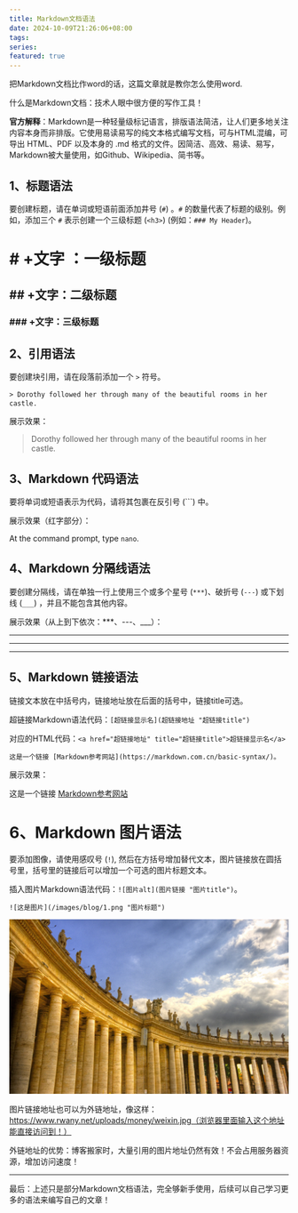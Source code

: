 ```yaml
---
title: Markdown文档语法
date: 2024-10-09T21:26:06+08:00
tags: 
series: 
featured: true
---
```

把Markdown文档比作word的话，这篇文章就是教你怎么使用word.

什么是Markdown文档：技术人眼中很方便的写作工具！

<!--more-->

**官方解释**：Markdown是一种轻量级标记语言，排版语法简洁，让人们更多地关注内容本身而非排版。它使用易读易写的纯文本格式编写文档，可与HTML混编，可导出 HTML、PDF 以及本身的 .md 格式的文件。因简洁、高效、易读、易写，Markdown被大量使用，如Github、Wikipedia、简书等。

## 1、标题语法

要创建标题，请在单词或短语前面添加井号 (`#`) 。`#` 的数量代表了标题的级别。例如，添加三个 `#` 表示创建一个三级标题 (`<h3>`) (例如：`### My Header`)。

# #  +文字 ：一级标题  

## ## +文字：二级标题

### ### +文字：三级标题



## 2、引用语法

要创建块引用，请在段落前添加一个 `>` 符号。

```text
> Dorothy followed her through many of the beautiful rooms in her castle.
```

展示效果：

>  Dorothy followed her through many of the beautiful rooms in her castle.



## 3、Markdown 代码语法

要将单词或短语表示为代码，请将其包裹在反引号 (```) 中。

展示效果（红字部分）：

At the command prompt, type `nano`.

## 4、Markdown 分隔线语法

要创建分隔线，请在单独一行上使用三个或多个星号 (`***`)、破折号 (`---`) 或下划线 (`___`) ，并且不能包含其他内容。

展示效果（从上到下依次：***、---、___）：

***

---

___

## 5、Markdown 链接语法

链接文本放在中括号内，链接地址放在后面的括号中，链接title可选。

超链接Markdown语法代码：`[超链接显示名](超链接地址 "超链接title")`

对应的HTML代码：`<a href="超链接地址" title="超链接title">超链接显示名</a>`

```text
这是一个链接 [Markdown参考网站](https://markdown.com.cn/basic-syntax/)。
```

展示效果：

这是一个链接 [Markdown参考网站](https://markdown.com.cn/basic-syntax/)

# 6、Markdown 图片语法

要添加图像，请使用感叹号 (`!`), 然后在方括号增加替代文本，图片链接放在圆括号里，括号里的链接后可以增加一个可选的图片标题文本。

插入图片Markdown语法代码：`![图片alt](图片链接 "图片title")`。

```text
![这是图片](/images/blog/1.png "图片标题")
```

![这是图片](/images/blog/1.jpg "图片标题")

图片链接地址也可以为外链地址，像这样：https://www.rwany.net/uploads/money/weixin.jpg（浏览器里面输入这个地址能直接访问到！）

外链地址的优势：博客搬家时，大量引用的图片地址仍然有效！不会占用服务器资源，增加访问速度！





***

最后：上述只是部分Markdown文档语法，完全够新手使用，后续可以自己学习更多的语法来编写自己的文章！
